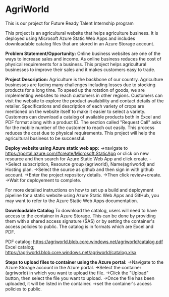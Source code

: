 # AgriWorld
This is our project for Future Ready Talent Internship program

This project is an agricultural website that helps agriculture business. It is deployed using Microsoft Azure Static Web Apps and includes downloadable catalog files that are stored in an Azure Storage account.

**Problem Statement/Opportunity:**
Online business websites are one of the ways to increase sales and income. As online business reduces the cost of physical requirements for a business. This project helps agricultural businesses to improve their sales and it makes customers easy to trade.

**Project Description:**
Agriculture is the backbone of our country. Agriculture businesses are facing many challenges including losses due to stocking  products for a long time. To speed up the rotation of goods, we are implementing websites to reach customers in other regions. Customers can visit the website to explore the product availability and contact details of the retailer. Specifications and description of each variety of crops are mentioned on the website itself to make it easier to select a variety. Customers can download a catalog of available products both in Excel and PDF format along with a product ID. The section called "Request Call" asks for the mobile number of the customer to reach out easily. This process reduces the cost due to physical requirements. This project will help the agricultural business to be successful.

**Deploy website using Azure static web app:**
->navigate to https://portal.azure.com/#create/Microsoft.StaticApp or click on new resource and then search for Azure Static Web App and click create.
->Select subscription, Resource group (agriworld), Name(agriworld) and Hosting plan.
->Select the source as github and then sign in with github account.
->Enter the project repository details.
->Then click review+create.
->Wait for deployement to complete.

For more detailed instructions on how to set up a build and deployment pipeline for a static website using Azure Static Web Apps and GitHub, you may want to refer to the Azure Static Web Apps documentation.

**Downloadable Catalog**
To download the catalog, users will need to have access to the container in Azure Storage. This can be done by providing them with a shared access signature (SAS) or by setting the container's access policies to public. The catalog is in formats which are Excel and PDF.

PDF catalog: https://agriworld.blob.core.windows.net/agriworld/catalog.pdf
Excel catalog; https://agriworld.blob.core.windows.net/agriworld/catalog.xlsx

**Steps to upload files to container using the Azure portal:**
->Navigate to the Azure Storage account in the Azure portal.
->Select the container (agriworld) in which you want to upload the file.
->Click the "Upload" button, then select the file you want to upload.
->Once the file has been uploaded, it will be listed in the container.
->set the container's access policies to public.




